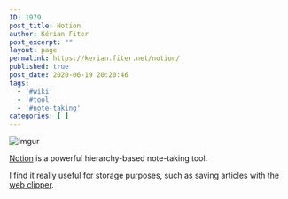 ```yaml
---
ID: 1979
post_title: Notion
author: Kérian Fiter
post_excerpt: ""
layout: page
permalink: https://kerian.fiter.net/notion/
published: true
post_date: 2020-06-19 20:20:46
tags:
  - '#wiki'
  - '#tool'
  - '#note-taking'
categories: [ ]
---
```


![Imgur](https://i.imgur.com/q06Im2b.png)

[Notion](https://notion.so) is a powerful hierarchy-based note-taking tool.

I find it really useful for storage purposes, such as saving articles with the [web clipper](https://www.notion.so/web-clipper).